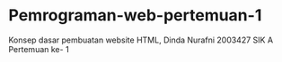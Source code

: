 # Pemrograman-web-pertemuan-1
Konsep dasar pembuatan website HTML, Dinda Nurafni 2003427 SIK A Pertemuan ke- 1
